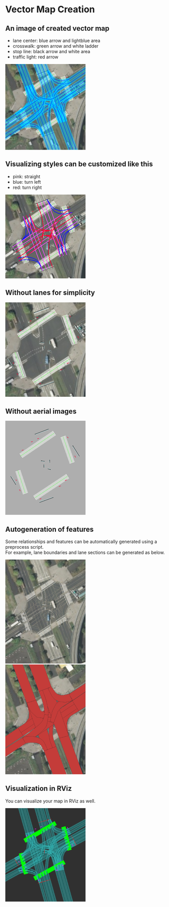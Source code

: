 # Vector Map Creation

## An image of created vector map

- lane center: blue arrow and lightblue area
- crosswalk: green arrow and white ladder
- stop line: black arrow and white area
- traffic light: red arrow

<img src="images/all-features.png" width="50%">

## Visualizing styles can be customized like this

- pink: straight
- blue: turn left
- red: turn right

<img src="images/intersection-lanes.png" width="50%">

## Without lanes for simplicity

<img src="images/without-lanes.png" width="50%">

## Without aerial images

<img src="images/without-aerial-images.png" width="50%">

## Autogeneration of features

Some relationships and features can be automatically generated using a preprocess script.  
For example, lane boundaries and lane sections can be generated as below.

<img src="images/auto-generated-lane-boundaries.png" width="50%">
<img src="images/auto-generated-lane-sections.png" width="50%">

## Visualization in RViz

You can visualize your map in RViz as well.

<img src="images/rviz-visualization.png" width="50%">
